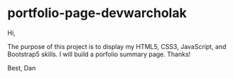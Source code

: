 # portfolio-page-devwarcholak

Hi, 

The purpose of this project is to display my HTML5, CSS3, JavaScript, and Bootstrap5 skills. I will build a porfolio summary page. Thanks!

Best,
Dan 
